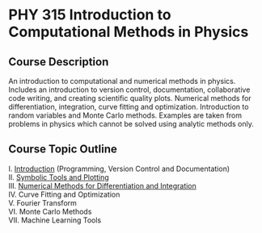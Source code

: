 # PHY 315 Introduction to Computational Methods in Physics

## Course Description
An introduction to computational and numerical methods in physics. Includes an introduction to version control, documentation, collaborative code writing, and creating scientific quality plots. Numerical methods for differentiation, integration, curve fitting and optimization. Introduction to random variables and Monte Carlo methods. Examples are taken from problems in physics which cannot be solved using analytic methods only.
 
## Course Topic Outline
I. [Introduction](ch1_intro.md) (Programming, Version Control and Documentation)  
II. [Symbolic Tools and Plotting](ch2_symbolic.md)  
III. [Numerical Methods for Differentiation and Integration](ch3_numeric.md)  
IV. Curve Fitting and Optimization  
V. Fourier Transform  
VI. Monte Carlo Methods  
VII. Machine Learning Tools  
